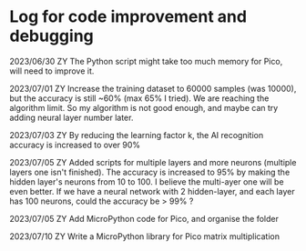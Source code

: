 # Log for code improvement and debugging

2023/06/30 ZY
The Python script might take too much memory for Pico, will need to improve it.

2023/07/01 ZY
Increase the training dataset to 60000 samples (was 10000), but the accuracy is still ~60% (max 65% I tried). We are reaching the algorithm limit. So my algorithm is not good enough, and maybe can try adding neural layer number later.

2023/07/03 ZY
By reducing the learning factor k, the AI recognition accuracy is increased to over 90%

2023/07/05 ZY
Added scripts for multiple layers and more neurons (multiple layers one isn't finished). The accuracy is increased to 95% by making the hidden layer's neurons from 10 to 100. I believe the multi-ayer one will be even better. If we have a neural network with 2 hidden-layer, and each layer has 100 neurons, could the accuracy be > 99% ?

2023/07/05 ZY
Add MicroPython code for Pico, and organise the folder

2023/07/10 ZY
Write a MicroPython library for Pico matrix multiplication
